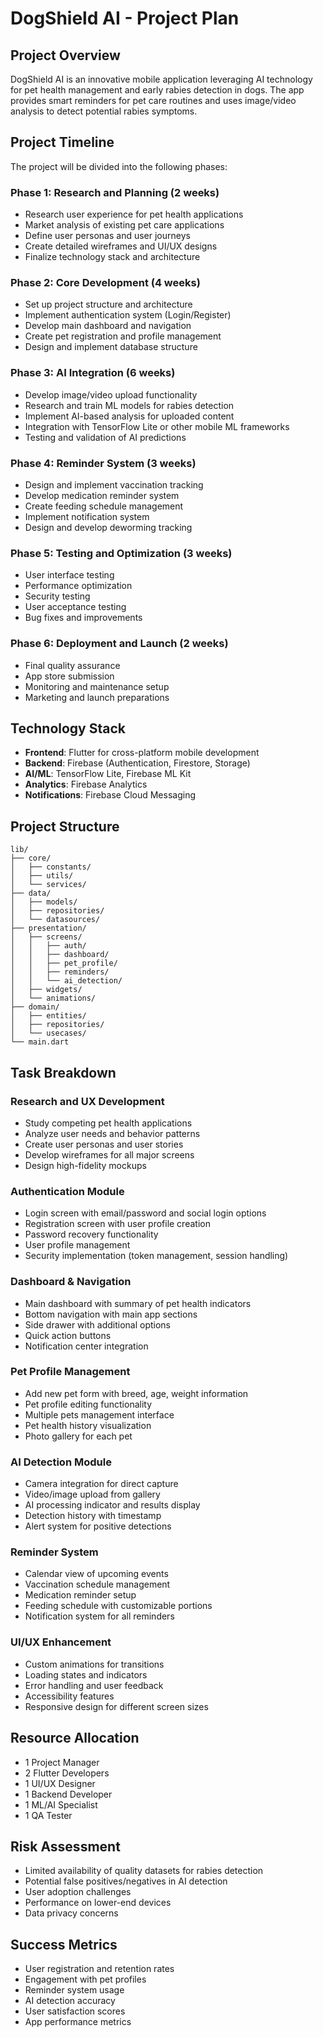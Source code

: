 # DogShield AI - Project Plan

## Project Overview
DogShield AI is an innovative mobile application leveraging AI technology for pet health management and early rabies detection in dogs. The app provides smart reminders for pet care routines and uses image/video analysis to detect potential rabies symptoms.

## Project Timeline
The project will be divided into the following phases:

### Phase 1: Research and Planning (2 weeks)
- Research user experience for pet health applications
- Market analysis of existing pet care applications
- Define user personas and user journeys
- Create detailed wireframes and UI/UX designs
- Finalize technology stack and architecture

### Phase 2: Core Development (4 weeks)
- Set up project structure and architecture
- Implement authentication system (Login/Register)
- Develop main dashboard and navigation
- Create pet registration and profile management
- Design and implement database structure

### Phase 3: AI Integration (6 weeks)
- Develop image/video upload functionality
- Research and train ML models for rabies detection
- Implement AI-based analysis for uploaded content
- Integration with TensorFlow Lite or other mobile ML frameworks
- Testing and validation of AI predictions

### Phase 4: Reminder System (3 weeks)
- Design and implement vaccination tracking
- Develop medication reminder system
- Create feeding schedule management
- Implement notification system
- Design and develop deworming tracking

### Phase 5: Testing and Optimization (3 weeks)
- User interface testing
- Performance optimization
- Security testing
- User acceptance testing
- Bug fixes and improvements

### Phase 6: Deployment and Launch (2 weeks)
- Final quality assurance
- App store submission
- Monitoring and maintenance setup
- Marketing and launch preparations

## Technology Stack
- **Frontend**: Flutter for cross-platform mobile development
- **Backend**: Firebase (Authentication, Firestore, Storage)
- **AI/ML**: TensorFlow Lite, Firebase ML Kit
- **Analytics**: Firebase Analytics
- **Notifications**: Firebase Cloud Messaging

## Project Structure
```
lib/
├── core/
│   ├── constants/
│   ├── utils/
│   └── services/
├── data/
│   ├── models/
│   ├── repositories/
│   └── datasources/
├── presentation/
│   ├── screens/
│   │   ├── auth/
│   │   ├── dashboard/
│   │   ├── pet_profile/
│   │   ├── reminders/
│   │   └── ai_detection/
│   ├── widgets/
│   └── animations/
├── domain/
│   ├── entities/
│   ├── repositories/
│   └── usecases/
└── main.dart
```

## Task Breakdown

### Research and UX Development
- Study competing pet health applications
- Analyze user needs and behavior patterns
- Create user personas and user stories
- Develop wireframes for all major screens
- Design high-fidelity mockups

### Authentication Module
- Login screen with email/password and social login options
- Registration screen with user profile creation
- Password recovery functionality
- User profile management
- Security implementation (token management, session handling)

### Dashboard & Navigation
- Main dashboard with summary of pet health indicators
- Bottom navigation with main app sections
- Side drawer with additional options
- Quick action buttons
- Notification center integration

### Pet Profile Management
- Add new pet form with breed, age, weight information
- Pet profile editing functionality
- Multiple pets management interface
- Pet health history visualization
- Photo gallery for each pet

### AI Detection Module
- Camera integration for direct capture
- Video/image upload from gallery
- AI processing indicator and results display
- Detection history with timestamp
- Alert system for positive detections

### Reminder System
- Calendar view of upcoming events
- Vaccination schedule management
- Medication reminder setup
- Feeding schedule with customizable portions
- Notification system for all reminders

### UI/UX Enhancement
- Custom animations for transitions
- Loading states and indicators
- Error handling and user feedback
- Accessibility features
- Responsive design for different screen sizes

## Resource Allocation
- 1 Project Manager
- 2 Flutter Developers
- 1 UI/UX Designer
- 1 Backend Developer
- 1 ML/AI Specialist
- 1 QA Tester

## Risk Assessment
- Limited availability of quality datasets for rabies detection
- Potential false positives/negatives in AI detection
- User adoption challenges
- Performance on lower-end devices
- Data privacy concerns

## Success Metrics
- User registration and retention rates
- Engagement with pet profiles
- Reminder system usage
- AI detection accuracy
- User satisfaction scores
- App performance metrics 